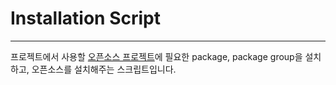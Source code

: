 Installation Script
===
***
프로젝트에서 사용할 [오픈소스 프로젝트](https://github.com/dvorka/hstr)에 필요한 package, package group을 설치하고, 오픈소스를 설치해주는 스크립트입니다.